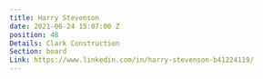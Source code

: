 ```yaml
---
title: Harry Stevenson
date: 2021-06-24 15:07:00 Z
position: 48
Details: Clark Construction
Section: board
Link: https://www.linkedin.com/in/harry-stevenson-b41224119/
---
```


